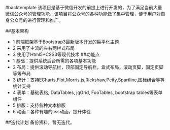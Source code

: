 #backtemplate
该项目是基于微信开发的前提上进行开发的，为了满足当前大量微信公众号的管理功能，该项目将公众号的各种功能做了集中管理，便于用户对自身公众号的进行管理和推广。

##基本架构
+   1 前端框架基于Bootstrap3最新版本开发的扁平化主题
+   2 采用了主流的左右两栏式布局
+   3 使用了Html5+CSS3等现代技术
##功能点
+   1 基础：提供系统后台所需的各项基本功能
+   2 布局：提供滚动导航栏，顶部固定导航栏，盒式布局，滚动页脚，固定页脚等等布局
+   3 统计：支持ECharts,Flot,Morris.js,Rickshaw,Peity,Spartline,图标组合等等统计支持
+   4 表单：基础表格, DataTables, jqGrid, FooTables, bootstrap tables等表单组件
+   5 排版：支持各种文本排版
+   6 动画：各种有趣的css动画，提升体验

##迭代计划
备份资料，暂无迭代。